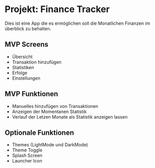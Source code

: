 # Projekt: Finance Tracker

Dies ist eine App die es ermöglichen soll die Monatlichen Finanzen im überblick zu behalten.


## MVP Screens
* Übersicht
* Transaktion hinzufügen
* Statistiken
* Erfolge
* Einstellungen

## MVP Funktionen
* Manuelles hinzufügen von Transaktionen
* Anzeigen der Momentanen Statistik
* Verlauf der Letzen Monate als Statistik anzeigen lassen

## Optionale Funktionen
* Themes (LightMode und DarkMode)
* Theme Toggle
* Splash Screen
* Launcher Icon